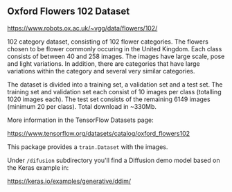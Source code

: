 ## Oxford Flowers 102 Dataset

https://www.robots.ox.ac.uk/~vgg/data/flowers/102/

102 category dataset, consisting of 102 flower categories. The flowers chosen to be flower commonly
occuring in the United Kingdom. Each class consists of between 40 and 258 images. The images have 
large scale, pose and light variations. In addition, there are categories that have large variations
within the category and several very similar categories.

The dataset is divided into a training set, a validation set and a test set. The training set and
validation set each consist of 10 images per class (totalling 1020 images each). The test set 
consists of the remaining 6149 images (minimum 20 per class). Total download in ~330Mb.

More information in the TensorFlow Datasets page:

https://www.tensorflow.org/datasets/catalog/oxford_flowers102

This package provides a `train.Dataset` with the images. 

Under `/difusion` subdirectory you'll find a Diffusion demo model based on the Keras example in:

https://keras.io/examples/generative/ddim/

